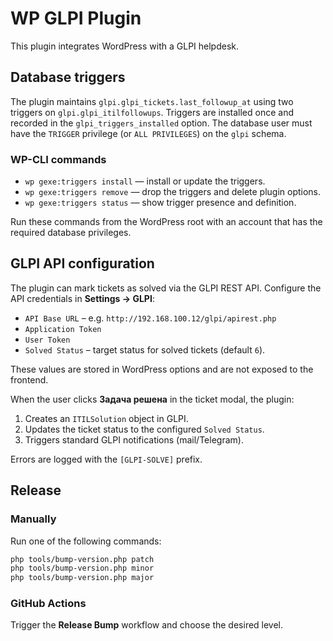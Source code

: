 # WP GLPI Plugin

This plugin integrates WordPress with a GLPI helpdesk.

## Database triggers

The plugin maintains `glpi.glpi_tickets.last_followup_at` using two triggers on `glpi.glpi_itilfollowups`.
Triggers are installed once and recorded in the `glpi_triggers_installed` option.
The database user must have the `TRIGGER` privilege (or `ALL PRIVILEGES`) on the `glpi` schema.

### WP-CLI commands

* `wp gexe:triggers install` — install or update the triggers.
* `wp gexe:triggers remove` — drop the triggers and delete plugin options.
* `wp gexe:triggers status` — show trigger presence and definition.

Run these commands from the WordPress root with an account that has the required database privileges.

## GLPI API configuration

The plugin can mark tickets as solved via the GLPI REST API. Configure the API credentials in **Settings → GLPI**:

* `API Base URL` – e.g. `http://192.168.100.12/glpi/apirest.php`
* `Application Token`
* `User Token`
* `Solved Status` – target status for solved tickets (default `6`).

These values are stored in WordPress options and are not exposed to the frontend.

When the user clicks **Задача решена** in the ticket modal, the plugin:

1. Creates an `ITILSolution` object in GLPI.
2. Updates the ticket status to the configured `Solved Status`.
3. Triggers standard GLPI notifications (mail/Telegram).

Errors are logged with the `[GLPI-SOLVE]` prefix.

## Release

### Manually

Run one of the following commands:

```bash
php tools/bump-version.php patch
php tools/bump-version.php minor
php tools/bump-version.php major
```

### GitHub Actions

Trigger the **Release Bump** workflow and choose the desired level.
